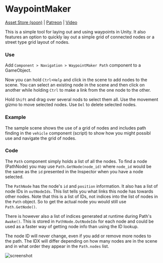 # WaypointMaker

[Asset Store (soon)](https://assetstore.unity.com/publishers/380) | [Patreon](https://www.patreon.com/plyoung) | [Video](https://www.youtube.com/watch?v=VAnBHcs3snI)

This is a simple tool for laying out and using waypoints in Unity. It also features an option to quickly lay out a simple grid of connected nodes or a street type grid layout of nodes.

### Use

Add `Component > Navigation > WaypointMaker Path` component to a GameObject.

Now you can hold `Ctrl+Help` and click in the scene to add nodes to the scene. You can select an existing node in the scene and then click on another while holding `Ctrl` to make a link from the one node to the other.

Hold `Shift` and drag over several nods to select them all. Use the movement gizmo to move selected nodes. Use `Del` to delete selected nodes.


### Example

The sample scene shows the use of a grid of nodes and includes path finding in the `vehicle` component (script) to show how you might possibl use and navigate the grid of nodes.


### Code

The `Path` component simply holds a list of all the nodes. To find a node (PathNode) you may use `Path.GetNode(node_id)` where `node_id` would be the same as the `id` presented in the Inspector when you have a node selected.

The `PathNode` has the node's `id` and `position` information. It also has a list of node IDs in `outNodeIds`. This list tells you what links this node has towards other nodes. Note that this is a list of IDs, not indices into the list of nodes in the `Path` object. So to get the actual node you would still use `Path.GetNode()`.

There is however also a list of indices generated at runtime during Path's `Awake()`. This is stored in `PathNode.OutNodeIdx` for each node and could be used as a faster way of getting node info than using the ID lookup.

The node ID will never change, even if you add or remove more nodes to the path. The IDX will differ depending on how many nodes are in the scene and in what order they appear in the `Path.nodes` list.

![screenshot](https://user-images.githubusercontent.com/837362/29813875-b7c22ddc-8cab-11e7-8a95-1737ffe0f691.png)



